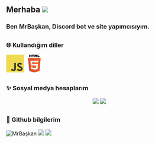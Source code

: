 <h2> Merhaba <img src="https://raw.githubusercontent.com/iampavangandhi/iampavangandhi/master/gifs/Hi.gif" width="30px"></h2>

<h3> Ben MrBaşkan, Discord bot ve site yapımcısıyım.</h3>

## <h3>🌐 Kullandığım diller</h3>
[<img src="https://raw.githubusercontent.com/github/explore/80688e429a7d4ef2fca1e82350fe8e3517d3494d/topics/javascript/javascript.png" alt="Javascript" width="48">](https://discord.com/users/873182701061021696/) [<img src="https://raw.githubusercontent.com/github/explore/80688e429a7d4ef2fca1e82350fe8e3517d3494d/topics/html/html.png" alt="HTML" width="48">](https://discord.com/users/873182701061021696/)

## <h3>✨ Sosyal medya hesaplarım</h3>
<p align="center">
<a href="https://discord.com/users/873182701061021696" target"blank_"><img src="https://img.shields.io/badge/discord%20-111111.svg?&style=for-the-badge&logo=discord&logoColor=white"></a>
<a href="https://github.com/MrBaskan" target"blank_"><img src="https://img.shields.io/badge/GitHub%20-111111.svg?&style=for-the-badge&logo=github&logoColor=white"></a>

## <h3>🔎 Github bilgilerim</h3>
<img src="https://komarev.com/ghpvc/?username=MrBaskan&label=Ziyaretçi%20Sayısı&color=3bb94e" alt="MrBaşkan"/>
<link rel="stylesheet" href="https://maxcdn.bootstrapcdn.com/font-awesome/4.4.0/css/font-awesome.min.css"

<p align="center">
  <a>
  <img height="160em" src="https://github-readme-stats-eight-theta.vercel.app/api?username=MrBaskan&show_icons=true&theme=slateorange&include_all_commits=true&title_color=faa627&icon_color=faa627&text_color=ffffff&bg_color=36393f00">
  <img height="160em" src="https://github-readme-stats-eight-theta.vercel.app/api/top-langs/?username=MrBaskan&layout=compact&langs_count=8&title_color=faa627&icon_color=faa627&text_color=fffff0&bg_color=36393f00">
  </a>
</p>
